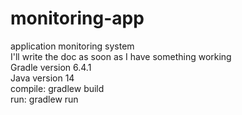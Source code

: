 # monitoring-app
application monitoring system <br/>
I'll write the doc as soon as I have something working <br/>
Gradle version 6.4.1 <br/>
Java version 14 <br/>
compile: gradlew build <br/>
run: gradlew run <br/>

